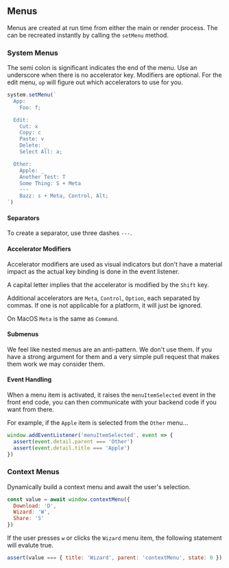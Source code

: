 ## Menus
Menus are created at run time from either the main or render process.
The can be recreated instantly by calling the `setMenu` method.

### System Menus

The semi colon is significant indicates the end of the menu. Use an
underscore when there is no accelerator key. Modifiers are optional.
For the edit menu, `op` will figure out which accelerators to use
for you.

```js
system.setMenu(`
  App:
    Foo: f;

  Edit:
    Cut: x
    Copy: c
    Paste: v
    Delete: _
    Select All: a;

  Other:
    Apple: _
    Another Test: T
    Some Thing: S + Meta
    ---
    Bazz: s + Meta, Control, Alt;
`)

```

#### Separators

To create a separator, use three dashes `---`.

#### Accelerator Modifiers

Accelerator modifiers are used as visual indicators but don't have a
material impact as the actual key binding is done in the event listener.

A capital letter implies that the accelerator is modified by the `Shift` key.

Additional accelerators are `Meta`, `Control`, `Option`, each separated
by commas. If one is not applicable for a platform, it will just be ignored.

On MacOS `Meta` is the same as `Command`.

#### Submenus

We feel like nested menus are an anti-pattern. We don't use them. If you have a
strong argument for them and a very simple pull request that makes them work we
may consider them.

#### Event Handling

When a menu item is activated, it raises the `menuItemSelected` event in
the front end code, you can then communicate with your backend code if you
want from there.

For example, if the `Apple` item is selected from the `Other` menu...

```js
window.addEventListener('menuItemSelected', event => {
  assert(event.detail.parent === 'Other')
  assert(event.detail.title === 'Apple')
})
```

### Context Menus

Dynamically build a context menu and await the user's selection.

```js
const value = await window.contextMenu({
  Download: 'D',
  Wizard: 'W',
  Share: 'S'
})
```

If the user presses `w` or clicks the `Wizard` menu item, the following
statement will evalute true.

```js
assert(value === { title: 'Wizard', parent: 'contextMenu', state: 0 })
```
